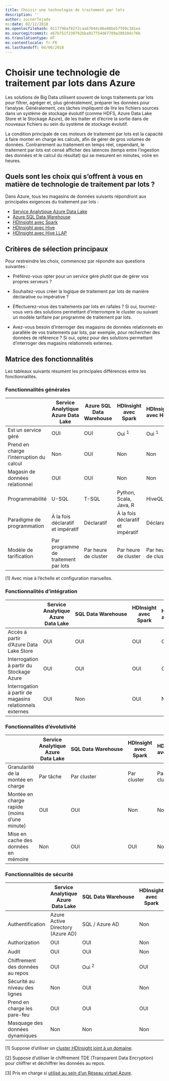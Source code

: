 ```yaml
---
title: Choisir une technologie de traitement par lots
description: ''
author: zoinerTejada
ms:date: 02/12/2018
ms.openlocfilehash: 0117798af82f2caa6704dc86e88be57f09c381ea
ms.sourcegitcommit: e67b751f230792bba917754d67789a20810dc76b
ms.translationtype: HT
ms.contentlocale: fr-FR
ms.lasthandoff: 04/06/2018
---
```

# <a name="choosing-a-batch-processing-technology-in-azure"></a>Choisir une technologie de traitement par lots dans Azure

Les solutions de Big Data utilisent souvent de longs traitements par lots pour filtrer, agréger et, plus généralement, préparer les données pour l’analyse. Généralement, ces tâches impliquent de lire les fichiers sources dans un système de stockage évolutif (comme HDFS, Azure Data Lake Store et le Stockage Azure), de les traiter et d’écrire la sortie dans de nouveaux fichiers au sein du système de stockage évolutif. 

La condition principale de ces moteurs de traitement par lots est la capacité à faire monter en charge les calculs, afin de gérer de gros volumes de données. Contrairement au traitement en temps réel, cependant, le traitement par lots est censé afficher des latences (temps entre l’ingestion des données et le calcul du résultat) qui se mesurent en minutes, voire en heures.

## <a name="what-are-your-options-when-choosing-a-batch-processing-technology"></a>Quels sont les choix qui s’offrent à vous en matière de technologie de traitement par lots ?

Dans Azure, tous les magasins de données suivants répondront aux principales exigences du traitement par lots :

- [Service Analytique Azure Data Lake](/azure/data-lake-analytics/)
- [Azure SQL Data Warehouse](/azure/sql-data-warehouse/sql-data-warehouse-overview-what-is)
- [HDInsight avec Spark](/azure/hdinsight/spark/apache-spark-overview)
- [HDInsight avec Hive](/azure/hdinsight/hadoop/hdinsight-use-hive)
- [HDInsight avec Hive LLAP](/azure/hdinsight/interactive-query/apache-interactive-query-get-started)

## <a name="key-selection-criteria"></a>Critères de sélection principaux

Pour restreindre les choix, commencez par répondre aux questions suivantes :

- Préférez-vous opter pour un service géré plutôt que de gérer vos propres serveurs ?

- Souhaitez-vous créer la logique de traitement par lots de manière déclarative ou impérative ?

- Effectuerez-vous des traitements par lots en rafales ? Si oui, tournez-vous vers des solutions permettant d’interrompre le cluster ou suivant un modèle tarifaire par programme de traitement par lots.

- Avez-vous besoin d’interroger des magasins de données relationnels en parallèle de vos traitements par lots, par exemple, pour rechercher des données de référence ? Si oui, optez pour des solutions permettant d’interroger des magasins relationnels externes.

## <a name="capability-matrix"></a>Matrice des fonctionnalités

Les tableaux suivants résument les principales différences entre les fonctionnalités. 

### <a name="general-capabilities"></a>Fonctionnalités générales

| | Service Analytique Azure Data Lake | Azure SQL Data Warehouse | HDInsight avec Spark | HDInsight avec Hive | HDInsight avec Hive LLAP |
| --- | --- | --- | --- | --- | --- |
| Est un service géré | OUI | OUI | Oui <sup>1</sup> | Oui <sup>1</sup> | Oui<sup>1</sup> |
| Prend en charge l’interruption du calcul | Non  | OUI | Non  | Non  | Non  |
| Magasin de données relationnel | OUI | OUI | Non  | Non  | Non  |
| Programmabilité | U-SQL | T-SQL | Python, Scala, Java, R | HiveQL | HiveQL |
| Paradigme de programmation | À la fois déclaratif et impératif  | Déclaratif | À la fois déclaratif et impératif | Déclaratif | Déclaratif | 
| Modèle de tarification | Par programme de traitement par lots | Par heure de cluster | Par heure de cluster | Par heure de cluster | Par heure de cluster |  

[1] Avec mise à l’échelle et configuration manuelles.

### <a name="integration-capabilities"></a>Fonctionnalités d’intégration

| | Service Analytique Azure Data Lake | SQL Data Warehouse | HDInsight avec Spark | HDInsight avec Hive | HDInsight avec Hive LLAP |
| --- | --- | --- | --- | --- | --- |
| Accès à partir d’Azure Data Lake Store | OUI | OUI | OUI | OUI | OUI |
| Interrogation à partir du Stockage Azure | OUI | OUI | OUI | OUI | OUI |
| Interrogation à partir de magasins relationnels externes | OUI | Non  | OUI | Non  | Non  |

### <a name="scalability-capabilities"></a>Fonctionnalités d’évolutivité

| | Service Analytique Azure Data Lake | SQL Data Warehouse | HDInsight avec Spark | HDInsight avec Hive | HDInsight avec Hive LLAP |
| --- | --- | --- | --- | --- | --- |
| Granularité de la montée en charge  | Par tâche | Par cluster | Par cluster | Par cluster | Par cluster |
| Montée en charge rapide (moins d’une minute) | OUI | OUI | Non  | Non  | Non  |
| Mise en cache des données en mémoire | Non  | OUI | OUI | Non  | OUI | 

### <a name="security-capabilities"></a>Fonctionnalités de sécurité

| | Service Analytique Azure Data Lake | SQL Data Warehouse | HDInsight avec Spark | Apache Hive sur HDInsight | Hive LLAP sur HDInsight |
| --- | --- | --- | --- | --- | --- |
| Authentification  | Azure Active Directory (Azure AD) | SQL / Azure AD | Non  | local / Azure AD <sup>1</sup> | local / Azure AD <sup>1</sup> |
| Authorization  | OUI | OUI| Non  | Oui <sup>1</sup> | Oui <sup>1</sup> |
| Audit  | OUI | OUI | Non  | Oui <sup>1</sup> | Oui <sup>1</sup> |
| Chiffrement des données au repos | OUI| Oui <sup>2</sup> | OUI | OUI | OUI |
| Sécurité au niveau des lignes | Non  | OUI | Non  | Oui <sup>1</sup> | Oui<sup>1</sup> |
| Prend en charge les pare-feu | OUI | OUI | OUI | Oui <sup>3</sup> | Oui <sup>3</sup> |
| Masquage des données dynamiques | Non  | Non  | Non  | Oui <sup>1</sup> | Oui<sup>1</sup> |

[1] Suppose d’utiliser un [cluster HDInsight joint à un domaine](/azure/hdinsight/domain-joined/apache-domain-joined-introduction).

[2] Suppose d’utiliser le chiffrement TDE (Transparent Data Encryption) pour chiffrer et déchiffrer les données au repos.

[3] Pris en charge si [utilisé au sein d’un Réseau virtuel Azure](/azure/hdinsight/hdinsight-extend-hadoop-virtual-network).
